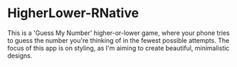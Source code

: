 # HigherLower-RNative
This is a 'Guess My Number' higher-or-lower game, where your phone tries to guess the number you're thinking of in the fewest possible attempts. The focus of this app is on styling, as I'm aiming to create beautiful, minimalistic designs.
